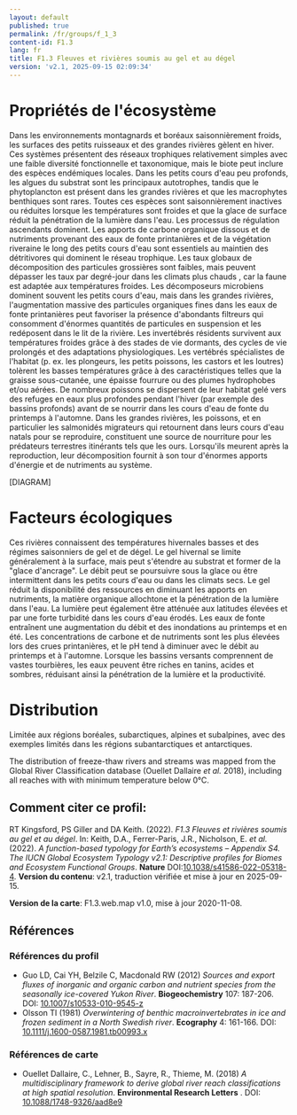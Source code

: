 ```yaml
---
layout: default
published: true
permalink: /fr/groups/f_1_3
content-id: F1.3
lang: fr
title: F1.3 Fleuves et rivières soumis au gel et au dégel
version: 'v2.1, 2025-09-15 02:09:34'
---
```




# Propriétés de l'écosystème
 
Dans les environnements montagnards et boréaux saisonnièrement froids,
les surfaces des petits ruisseaux et des grandes rivières gèlent en
hiver. Ces systèmes présentent des réseaux trophiques relativement
simples avec une faible diversité fonctionnelle et taxonomique, mais le
biote peut inclure des espèces endémiques locales. Dans les petits cours
d\'eau peu profonds, les algues du substrat sont les principaux
autotrophes, tandis que le phytoplancton est présent dans les grandes
rivières et que les macrophytes benthiques sont rares. Toutes ces
espèces sont saisonnièrement inactives ou réduites lorsque les
températures sont froides et que la glace de surface réduit la
pénétration de la lumière dans l\'eau. Les processus de régulation
ascendants dominent. Les apports de carbone organique dissous et de
nutriments provenant des eaux de fonte printanières et de la végétation
riveraine le long des petits cours d\'eau sont essentiels au maintien
des détritivores qui dominent le réseau trophique. Les taux globaux de
décomposition des particules grossières sont faibles, mais peuvent
dépasser les taux par degré-jour dans les climats plus chauds , car la
faune est adaptée aux températures froides. Les décomposeurs microbiens
dominent souvent les petits cours d\'eau, mais dans les grandes
rivières, l\'augmentation massive des particules organiques fines dans
les eaux de fonte printanières peut favoriser la présence d\'abondants
filtreurs qui consomment d\'énormes quantités de particules en
suspension et les redéposent dans le lit de la rivière. Les invertébrés
résidents survivent aux températures froides grâce à des stades de vie
dormants, des cycles de vie prolongés et des adaptations physiologiques.
Les vertébrés spécialistes de l\'habitat (p. ex. les plongeurs, les
petits poissons, les castors et les loutres) tolèrent les basses
températures grâce à des caractéristiques telles que la graisse
sous-cutanée, une épaisse fourrure ou des plumes hydrophobes et/ou
aérées. De nombreux poissons se dispersent de leur habitat gelé vers des
refuges en eaux plus profondes pendant l\'hiver (par exemple des bassins
profonds) avant de se nourrir dans les cours d\'eau de fonte du
printemps à l\'automne. Dans les grandes rivières, les poissons, et en
particulier les salmonidés migrateurs qui retournent dans leurs cours
d\'eau natals pour se reproduire, constituent une source de nourriture
pour les prédateurs terrestres itinérants tels que les ours. Lorsqu\'ils
meurent après la reproduction, leur décomposition fournit à son tour
d\'énormes apports d\'énergie et de nutriments au système.

[DIAGRAM]

# Facteurs écologiques
 
Ces rivières connaissent des températures hivernales basses et des
régimes saisonniers de gel et de dégel. Le gel hivernal se limite
généralement à la surface, mais peut s\'étendre au substrat et former de
la \"glace d\'ancrage\". Le débit peut se poursuivre sous la glace ou
être intermittent dans les petits cours d\'eau ou dans les climats secs.
Le gel réduit la disponibilité des ressources en diminuant les apports
en nutriments, la matière organique allochtone et la pénétration de la
lumière dans l\'eau. La lumière peut également être atténuée aux
latitudes élevées et par une forte turbidité dans les cours d\'eau
érodés. Les eaux de fonte entraînent une augmentation du débit et des
inondations au printemps et en été. Les concentrations de carbone et de
nutriments sont les plus élevées lors des crues printanières, et le pH
tend à diminuer avec le débit au printemps et à l\'automne. Lorsque les
bassins versants comprennent de vastes tourbières, les eaux peuvent être
riches en tanins, acides et sombres, réduisant ainsi la pénétration de
la lumière et la productivité.
 
# Distribution
 
Limitée aux régions boréales, subarctiques, alpines et subalpines, avec
des exemples limités dans les régions subantarctiques et antarctiques.

The distribution of freeze-thaw rivers and streams was mapped from the Global River Classification database (Ouellet Dallaire _et al._ 2018), including all reaches with with minimum temperature below 0°C.

## Comment citer ce profil:

RT Kingsford, PS Giller and DA Keith. (2022). *F1.3 Fleuves et rivières soumis au gel et au dégel*. In: Keith, D.A., Ferrer-Paris, J.R., Nicholson, E. *et al.* (2022). *A function-based typology for Earth’s ecosystems – Appendix S4. The IUCN Global Ecosystem Typology v2.1: Descriptive profiles for Biomes and Ecosystem Functional Groups*. **Nature** DOI:[10.1038/s41586-022-05318-4](https://doi.org/10.1038/s41586-022-05318-4).
**Version du contenu**: v2.1, traduction vérifiée et mise à jour en 2025-09-15.

**Version de la carte**: F1.3.web.map v1.0, mise à jour 2020-11-08.

## Références

### Références du profil

* Guo LD, Cai YH, Belzile C, Macdonald RW  (2012) *Sources and export fluxes of inorganic and organic carbon and nutrient species from the seasonally ice-covered Yukon River*. **Biogeochemistry** 107: 187-206. DOI: [10.1007/s10533-010-9545-z](http://doi.org/10.1007/s10533-010-9545-z)
* Olsson TI  (1981) *Overwintering of benthic macroinvertebrates in ice and frozen sediment in a North Swedish river*. **Ecography** 4: 161-166. DOI: [10.1111/j.1600-0587.1981.tb00993.x](http://doi.org/10.1111/j.1600-0587.1981.tb00993.x)

### Références de carte
* Ouellet Dallaire, C., Lehner, B., Sayre, R., Thieme, M.  (2018) *A multidisciplinary framework to derive global river reach classifications at high spatial resolution*. **Environmental Research Letters** . DOI: [10.1088/1748-9326/aad8e9](http://doi.org/10.1088/1748-9326/aad8e9)

